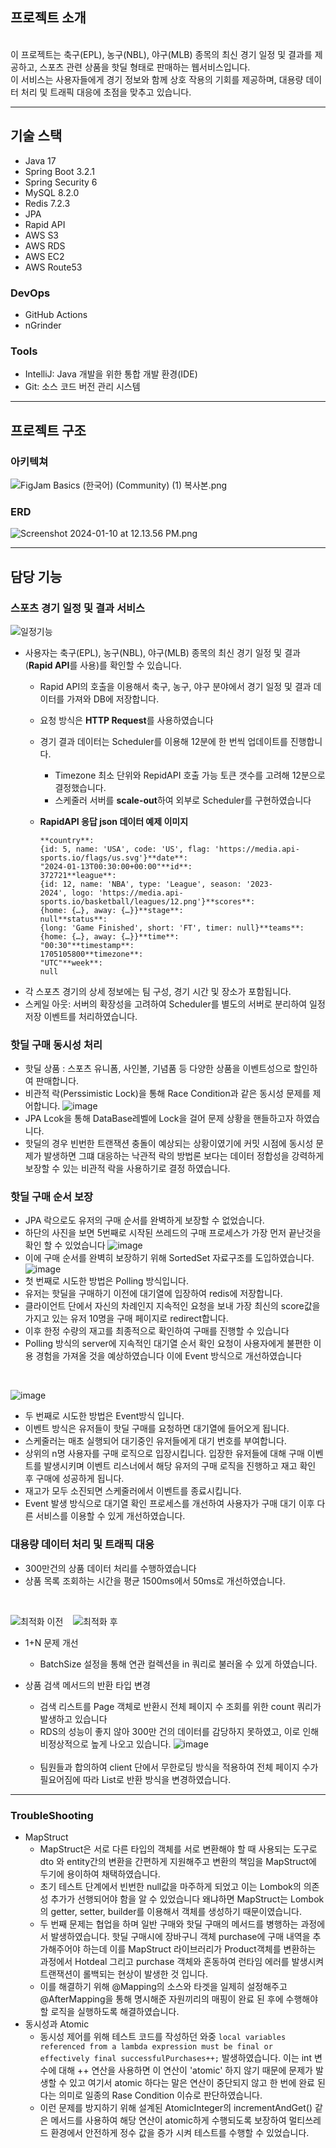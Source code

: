 

## 프로젝트 소개
<br>
이 프로젝트는  축구(EPL), 농구(NBL), 야구(MLB) 종목의 최신 경기 일정 및 결과를 제공하고, 스포츠 관련 상품을 핫딜 형태로 판매하는 웹서비스입니다.<br> 이 서비스는 사용자들에게 경기 정보와 함께 상호 작용의 기회를 제공하며, 대용량 데이터 처리 및 트래픽 대응에 초점을 맞추고 있습니다.

---

## 기술 스택
-  Java 17
-  Spring Boot 3.2.1
-  Spring Security 6
-  MySQL 8.2.0
-  Redis 7.2.3
- JPA
- Rapid API
- AWS S3
- AWS RDS
- AWS EC2
- AWS Route53

### DevOps
- GitHub Actions
- nGrinder

### Tools
- IntelliJ: Java 개발을 위한 통합 개발 환경(IDE)
- Git: 소스 코드 버전 관리 시스템
---
## 프로젝트 구조
### 아키텍쳐
![FigJam Basics (한국어) (Community) (1) 복사본.png](src%2Fmain%2Fresources%2Fstatic%2FFigJam%20Basics%20%28%ED%95%9C%EA%B5%AD%EC%96%B4%29%20%28Community%29%20%281%29%20%EB%B3%B5%EC%82%AC%EB%B3%B8.png)
### ERD
![Screenshot 2024-01-10 at 12.13.56 PM.png](src%2Fmain%2Fresources%2Fstatic%2FScreenshot%202024-01-10%20at%2012.13.56%20PM.png)


---

## 담당 기능

### 스포츠 경기 일정 및 결과 서비스
![일정기능](https://github.com/JungHyunMoon/EchoProject-BE/assets/120004247/f4c5f6a7-026e-4b75-a16b-568d0eff60c5)
- 사용자는 축구(EPL), 농구(NBL), 야구(MLB) 종목의 최신 경기 일정 및 결과(**Rapid API**를 사용)를 확인할 수 있습니다.
    - Rapid API의 호출을 이용해서 축구, 농구, 야구 분야에서 경기 일정 및 결과 데이터를 가져와 DB에 저장합니다.
    - 요청 방식은 **HTTP Request**를 사용하였습니다
    - 경기 결과 데이터는 Scheduler를 이용해 12분에 한 번씩 업데이트를 진행합니다.
        - Timezone 최소 단위와 RepidAPI 호출 가능 토큰 갯수를 고려해 12분으로 결정했습니다.
        - 스케줄러 서버를 **scale-out**하여 외부로 Scheduler를 구현하였습니다
    - **RapidAPI 응답 json 데이터 예제 이미지**
        
        ```        
        **country**: 
        {id: 5, name: 'USA', code: 'US', flag: 'https://media.api-sports.io/flags/us.svg'}**date**: 
        "2024-01-13T00:30:00+00:00"**id**: 
        372721**league**: 
        {id: 12, name: 'NBA', type: 'League', season: '2023-2024', logo: 'https://media.api-sports.io/basketball/leagues/12.png'}**scores**: 
        {home: {…}, away: {…}}**stage**: 
        null**status**: 
        {long: 'Game Finished', short: 'FT', timer: null}**teams**: 
        {home: {…}, away: {…}}**time**: 
        "00:30"**timestamp**: 
        1705105800**timezone**: 
        "UTC"**week**: 
        null
        ```
- 각 스포츠 경기의 상세 정보에는 팀 구성, 경기 시간 및 장소가 포함됩니다.
-  스케일 아웃: 서버의 확장성을 고려하여 Scheduler를 별도의 서버로 분리하여 일정 저장 이벤트를 처리하였습니다.
  
### 핫딜 구매 동시성 처리
-  핫딜 상품 : 스포츠 유니폼, 사인볼, 기념품 등 다양한 상품을 이벤트성으로 할인하여 판매합니다.
-  비관적 락(Perssimistic Lock)을 통해 Race Condition과 같은 동시성 문제를 제어합니다.
![image](https://github.com/JungHyunMoon/EchoProject-BE/assets/120004247/848679cb-74c5-478c-b24d-5bd184571267)
- JPA Lcok을 통해 DataBase레벨에 Lock을 걸어 문제 상황을 핸들하고자 하였습니다.
- 핫딜의 경우 빈번한 트랜잭션 충돌이 예상되는 상황이였기에 커밋 시점에 동시성 문제가 발생하면 그떄 대응하는 낙관적 락의 방법론 보다는 데이터 정합성을 강력하게 보장할 수 있는 비관적 락을 사용하기로 결정 하였습니다.

### 핫딜 구매 순서 보장
- JPA 락으로도 유저의 구매 순서를 완벽하게 보장할 수 없었습니다.
- 하단의 사진을 보면 5번째로 시작된 쓰레드의 구매 프로세스가 가장 먼저 끝난것을 확인 할 수 있었습니다
![image](https://github.com/JungHyunMoon/EchoProject-BE/assets/120004247/41d9647e-2d46-45fd-8635-785ca022c17d)
- 이에 구매 순서를 완벽히 보장하기 위해 SortedSet 자료구조를 도입하였습니다.
![image](https://github.com/JungHyunMoon/EchoProject-BE/assets/120004247/3b102800-cf8d-4baa-895a-91c4f3a886b3)
- 첫 번째로 시도한 방법은 Polling 방식입니다.
- 유저는 핫딜을 구매하기 이전에 대기열에 입장하여 redis에 저장합니다.
- 클라이언트 단에서 자신의 차례인지 지속적인 요청을 보내 가장 최신의 score값을 가지고 있는 유저 10명을 구매 페이지로 redirect합니다. 
- 이후 한정 수량의 재고를 최종적으로 확인하여 구매를 진행할 수 있습니다
- Polling 방식의 server에 지속적인 대기열 순서 확인 요청이 사용자에게 불편한 이용 경험을 가져올 것을 예상하였습니다 이에 Event 방식으로 개선하였습니다

<br>

![image](https://github.com/JungHyunMoon/EchoProject-BE/assets/120004247/00c21996-67e1-4091-8bd5-3839fc288358)
- 두 번째로 시도한 방법은 Event방식 입니다.
- 이벤트 방식은 유저들이 핫딜 구매를 요청하면 대기열에 들어오게 됩니다.
- 스케줄러는 매초 실행되어 대기중인 유저들에게 대기 번호를 부여합니다.
- 상위의 n명 사용자를 구매 로직으로 입장시킵니다. 입장한 유저들에 대해 구매 이벤트를 발생시키며 이벤트 리스너에서 해당 유저의 구매 로직을 진행하고 재고 확인 후 구매에 성공하게 됩니다.
- 재고가 모두 소진되면 스케줄러에서 이벤트를 종료시킵니다.
- Event 발생 방식으로 대기열 확인 프로세스를 개선하여 사용자가 구매 대기 이후 다른 서비스를 이용할 수 있게 개선하였습니다. 

### 대용량 데이터 처리 및 트래픽 대응
- 300만건의 상품 데이터 처리를 수행하였습니다
- 상품 목록 조회하는 시간을 평균 1500ms에서 50ms로 개선하였습니다.

<br>

![최적화 이전](https://github.com/JungHyunMoon/EchoProject-BE/assets/120004247/319b4bdd-6723-4fdb-9f6f-f1271e965099) &nbsp;&nbsp; ![최적화 후](https://github.com/JungHyunMoon/EchoProject-BE/assets/120004247/7df9fa30-aa7a-4c0d-967b-d2dc4cadd209)

- 1+N 문제 개선
  - BatchSize 설정을 통해 연관 컬렉션을 in 쿼리로 불러올 수 있게 하였습니다.


- 상품 검색 메서드의 반환 타입 변경
  - 검색 리스트를 Page 객체로 반환시 전체 페이지 수 조회를 위한 count 쿼리가 발생하고 있습니다<br>
  - RDS의 성능이 좋지 않아 300만 건의 데이터를 감당하지 못하였고, 이로 인해 비정상적으로 높게 나오고 있습니다.
  ![image](https://github.com/JungHyunMoon/EchoProject-BE/assets/120004247/e5b277c5-a03f-474a-b7f2-c246f431ad73)
  <br>
  
  - 팀원들과 합의하여 client 단에서 무한로딩 방식을 적용하여 전체 페이지 수가 필요어짐에 따라 List로 반환 방식을 변경하였습니다. 

---

### TroubleShooting
- MapStruct
  - MapStruct은 서로 다른 타입의 객체를 서로 변환해야 할 때 사용되는 도구로 dto 와 entity간의 변환을 간편하게 지원해주고 변환의 책임을 MapStruct에 두기에 용이하여 채택하였습니다.
  - 초기 테스트 단계에서 빈번한 null값을 마주하게 되었고 이는 Lombok의 의존성 추가가 선행되어야 함을 알 수 있었습니다 왜냐하면 MapStruct는 Lombok의 getter, setter, builder를 이용해서 객체를 생성하기 때문이였습니다.
  - 두 번째 문제는 협업을 하며 일반 구매와 핫딜 구매의 메서드를 병행하는 과정에서 발생하였습니다. 핫딜 구매시에 장바구니 객체 purchase에 구매 내역을 추가해주어야 하는데 이를 MapStruct 라이브러리가 Product객체를 변환하는 과정에서 Hotdeal 그리고 purchase 객체와 혼동하여 런타임 에러를 발생시켜 트랜잭션이 롤백되는 현상이 발생한 것 입니다.
  - 이를 해결하기 위해 @Mapping의 소스와 타겟을 일제히 설정해주고 @AfterMapping을 통해 명시해준 자원끼리의 매핑이 완료 된 후에 수행해야 할 로직을 실행하도록 해결하였습니다.
- 동시성과 Atomic
  - 동시성 제어를 위해 테스트 코드를 작성하던 와중 ```local variables referenced from a lambda expression must be final or effectively final successfulPurchases++;``` 발생하였습니다. 이는 int 변수에 대해 ++ 연산을 사용하면 이 연산이 'atomic' 하지 않기 때문에 문제가 발생할 수 있고 여기서 atomic 하다는 말은 연산이 중단되지 않고 한 번에 완료 된다는 의미로 일종의 Rase Condition 이슈로 판단하였습니다.
  - 이런 문제를 방지하기 위해 설계된 AtomicInteger의 incrementAndGet() 같은 메서드를 사용하여 해당 연산이 atomic하게 수행되도록 보장하여 멀티쓰레드 환경에서 안전하게 정수 값을 증가 시켜 테스트를 수행할 수 있었습니다.
 
